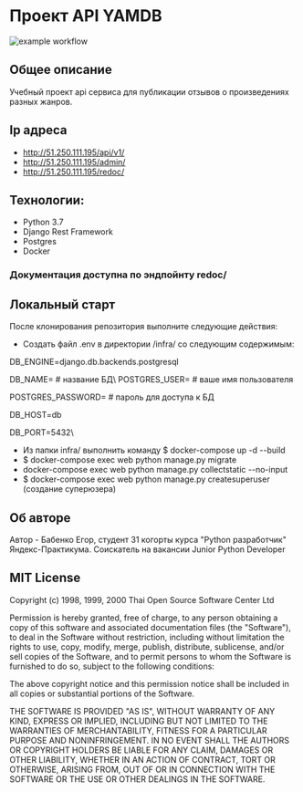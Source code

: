 # Проект API YAMDB
![example workflow](https://github.com/EgorBabenko/yamdb_final/actions/workflows/yamdb_workflow.yml/badge.svg)
## Общее описание
Учебный проект api сервиса для публикации отзывов о произведениях разных жанров.

## Ip адреса
- http://51.250.111.195/api/v1/
- http://51.250.111.195/admin/
- http://51.250.111.195/redoc/
## Технологии:
- Python 3.7
- Django Rest Framework
- Postgres
- Docker
### Документация доступна по эндпойнту redoc/

## Локальный старт
После клонирования репозитория выполните следующие действия:
- Создать файл .env в директории /infra/ со следующим содержимым:

DB_ENGINE=django.db.backends.postgresql

DB_NAME= # название БД\ POSTGRES_USER= # ваше имя пользователя

POSTGRES_PASSWORD= # пароль для доступа к БД

DB_HOST=db

DB_PORT=5432\

- Из папки infra/ выполнить команду $ docker-compose up -d --build
- $ docker-compose exec web python manage.py migrate
- docker-compose exec web python manage.py collectstatic --no-input
- $ docker-compose exec web python manage.py createsuperuser (создание суперюзера)

## Об авторе
Автор - Бабенко Егор, студент 31 когорты курса "Python разработчик" Яндекс-Практикума.
Соискатель на вакансии Junior Python Developer

##  MIT License
 Copyright (c) 1998, 1999, 2000 Thai Open Source Software Center Ltd
 
 Permission is hereby granted, free of charge, to any person obtaining
 a copy of this software and associated documentation files (the
 "Software"), to deal in the Software without restriction, including
 without limitation the rights to use, copy, modify, merge, publish,
 distribute, sublicense, and/or sell copies of the Software, and to
 permit persons to whom the Software is furnished to do so, subject to
 the following conditions:
 
 The above copyright notice and this permission notice shall be included
 in all copies or substantial portions of the Software.
 
 THE SOFTWARE IS PROVIDED "AS IS", WITHOUT WARRANTY OF ANY KIND,
 EXPRESS OR IMPLIED, INCLUDING BUT NOT LIMITED TO THE WARRANTIES OF
 MERCHANTABILITY, FITNESS FOR A PARTICULAR PURPOSE AND NONINFRINGEMENT.
 IN NO EVENT SHALL THE AUTHORS OR COPYRIGHT HOLDERS BE LIABLE FOR ANY
 CLAIM, DAMAGES OR OTHER LIABILITY, WHETHER IN AN ACTION OF CONTRACT,
 TORT OR OTHERWISE, ARISING FROM, OUT OF OR IN CONNECTION WITH THE
 SOFTWARE OR THE USE OR OTHER DEALINGS IN THE SOFTWARE.